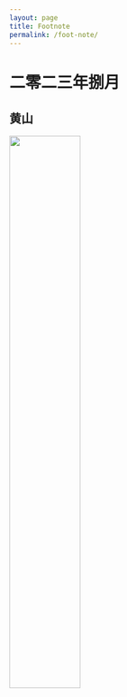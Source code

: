 ```yaml
---
layout: page
title: Footnote
permalink: /foot-note/
---
```


# 二零二三年捌月

## 黄山

<!-- <link type="image/png" sizes="32x32" href="{{ site.baseurl }}/images/footnote/huangshan_1.png"> -->
<img src="{{ site.baseurl }}/images/footnote/huangshan_1.png" width="50%">
